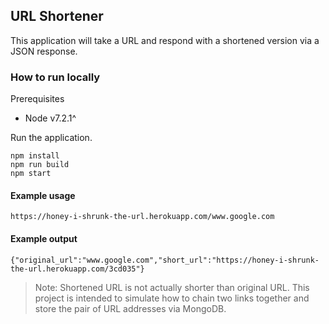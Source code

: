 ## URL Shortener

This application will take a URL and respond with a shortened version via a JSON response.

### How to run locally

Prerequisites

* Node v7.2.1^

Run the application.

    npm install
    npm run build
    npm start

#### Example usage

`https://honey-i-shrunk-the-url.herokuapp.com/www.google.com`

#### Example output

`{"original_url":"www.google.com","short_url":"https://honey-i-shrunk-the-url.herokuapp.com/3cd035"}`


>Note: Shortened URL is not actually shorter than original URL. This project is intended to simulate how to chain two links together and store the pair of URL addresses via MongoDB. 